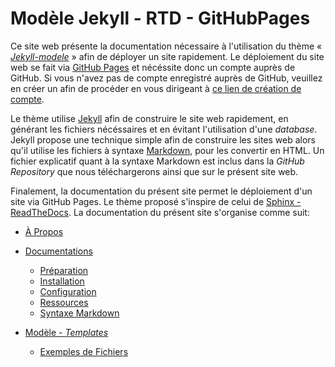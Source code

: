 # Modèle Jekyll - RTD - GitHubPages

Ce site web présente la documentation nécessaire à l'utilisation du thème « *[Jekyll-modele](https://github.com/nonBinaryGeek/jekyll-modele)* » afin de déployer un site rapidement. Le déploiement du site web se fait via [GitHub Pages](https://pages.github.com/) et nécéssite donc un compte auprès de GitHub. Si vous n'avez pas de compte enregistré auprès de GitHub, veuillez en créer un afin de procéder en vous dirigeant à [ce lien de création de compte](https://github.com/signup?ref_cta=Sign+up&ref_loc=header+logged+out&ref_page=%2F&source=header-home).

Le thème utilise [Jekyll](https://jekyllrb.com/) afin de construire le site web rapidement, en générant les fichiers nécéssaires et en évitant l'utilisation d'une *database*. Jekyll propose une technique simple afin de construire les sites web alors qu'il utilise les fichiers à syntaxe [Markdown](https://www.markdownguide.org/), pour les convertir en HTML. Un fichier explicatif quant à la syntaxe Markdown est inclus dans la *GitHub Repository* que nous téléchargerons ainsi que sur le présent site web.

Finalement, la documentation du présent site permet le déploiement d'un site via GitHub Pages. Le thème proposé s'inspire de celui de [Sphinx - ReadTheDocs](https://sphinx-rtd-theme.readthedocs.io/en/stable/index.html). La documentation du présent site s'organise comme suit:

- [À Propos](https://docs.nonbinarygeek.ca/About/)
- [Documentations](https://docs.nonbinarygeek.ca/Documentations/)
  - [Préparation](https://docs.nonbinarygeek.ca/Documentations/Preparation/)
  - [Installation](https://docs.nonbinarygeek.ca/Documentations/Installation)
  - [Configuration](https://docs.nonbinarygeek.ca/Documentations/Configuration)
  - [Ressources](https://docs.nonbinarygeek.ca/Documentations/Ressources)
  - [Syntaxe Markdown](https://docs.nonbinarygeek.ca/Documentations/syntaxe/)



- [Modèle - *Templates*](https://docs.nonbinarygeek.ca/modeles_templates/)
  - [Exemples de Fichiers](https://docs.nonbinarygeek.ca/modeles_templates/exemples-fichiers/)

